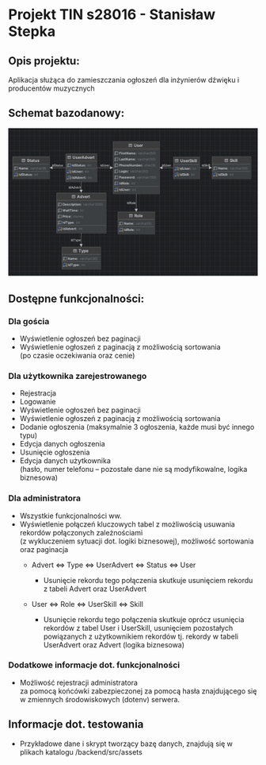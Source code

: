 # Projekt TIN s28016 - Stanisław Stepka

## Opis projektu:
Aplikacja służąca do zamieszczania ogłoszeń dla inżynierów 
dźwięku i producentów muzycznych

## Schemat bazodanowy:
![img.png](frontend/public/screenshot_do_readme.png)

## Dostępne funkcjonalności:
### Dla gościa
- Wyświetlenie ogłoszeń bez paginacji
- Wyświetlenie ogłoszeń z paginacją z możliwością sortowania  
  (po czasie oczekiwania oraz cenie)
### Dla użytkownika zarejestrowanego
- Rejestracja
- Logowanie
- Wyświetlenie ogłoszeń bez paginacji
- Wyświetlenie ogłoszeń z paginacją z możliwością sortowania
- Dodanie ogłoszenia (maksymalnie 3 ogłoszenia, każde musi być innego typu)
- Edycja danych ogłoszenia
- Usunięcie ogłoszenia
- Edycja danych użytkownika  
  (hasło, numer telefonu – pozostałe dane nie są modyfikowalne, logika biznesowa)
### Dla administratora
- Wszystkie funkcjonalności ww.
- Wyświetlenie połączeń kluczowych tabel z możliwością usuwania rekordów połączonych zależnościami  
  (z wykluczeniem sytuacji dot. logiki biznesowej), możliwość sortowania oraz paginacja
    - Advert ⇔ Type ⇔ UserAdvert ⇔ Status ⇔ User
        - Usunięcie rekordu tego połączenia skutkuje usunięciem rekordu z tabeli Advert oraz UserAdvert

    - User ⇔ Role ⇔ UserSkill ⇔ Skill
        - Usunięcie rekordu tego połączenia skutkuje oprócz usunięcia rekordów z tabel User i UserSkill, usunięciem pozostałych powiązanych z użytkownikiem rekordów tj. rekordy w tabeli UserAdvert oraz Advert (logika biznesowa)
### Dodatkowe informacje dot. funkcjonalności
- Możliwość rejestracji administratora  
  za pomocą końcówki zabezpieczonej za pomocą hasła znajdującego się w zmiennych środowiskowych (dotenv) serwera.

## Informacje dot. testowania
- Przykładowe dane i skrypt tworzący bazę danych, znajdują się w plikach 
 katalogu /backend/src/assets

